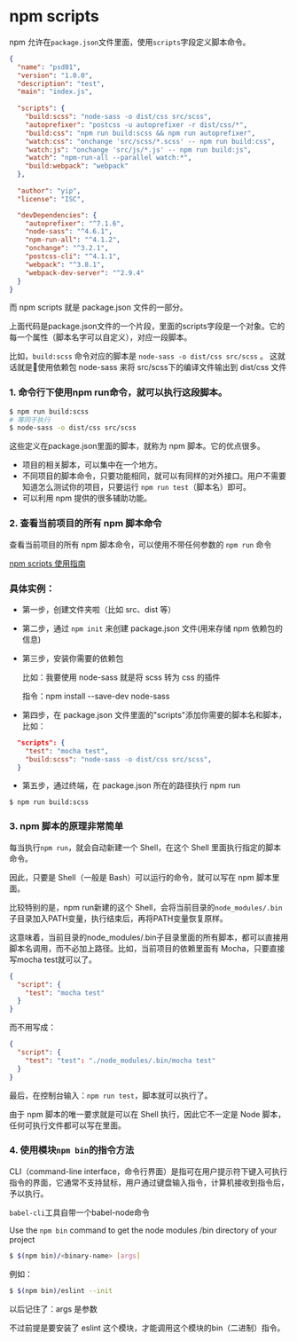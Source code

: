 # npm scripts


npm 允许在`package.json`文件里面，使用`scripts`字段定义脚本命令。

```json
{
  "name": "psd01",
  "version": "1.0.0",
  "description": "test",
  "main": "index.js",
  
  "scripts": {
    "build:scss": "node-sass -o dist/css src/scss",
    "autoprefixer": "postcss -u autoprefixer -r dist/css/*",
    "build:css": "npm run build:scss && npm run autoprefixer",
    "watch:css": "onchange 'src/scss/*.scss' -- npm run build:css",
    "watch:js": "onchange 'src/js/*.js' -- npm run build:js",
    "watch": "npm-run-all --parallel watch:*",
    "build:webpack": "webpack"
  },
  
  "author": "yip",
  "license": "ISC",

  "devDependencies": {
    "autoprefixer": "^7.1.6",
    "node-sass": "^4.6.1",
    "npm-run-all": "^4.1.2",
    "onchange": "^3.2.1",
    "postcss-cli": "^4.1.1",
    "webpack": "^3.8.1",
    "webpack-dev-server": "^2.9.4"
  }
}
```

而 npm scripts 就是 package.json 文件的一部分。

上面代码是package.json文件的一个片段，里面的scripts字段是一个对象。它的每一个属性（脚本名字可以自定义），对应一段脚本。

比如，`build:scss` 命令对应的脚本是 `node-sass -o dist/css src/scss` 。 这就话就是使用依赖包 node-sass 来将 src/scss下的编译文件输出到 dist/css 文件

### 1. 命令行下使用npm run命令，就可以执行这段脚本。
```bash
$ npm run build:scss
# 等同于执行
$ node-sass -o dist/css src/scss
```

这些定义在package.json里面的脚本，就称为 npm 脚本。它的优点很多。


- 项目的相关脚本，可以集中在一个地方。
- 不同项目的脚本命令，只要功能相同，就可以有同样的对外接口。用户不需要知道怎么测试你的项目，只要运行 `npm run test`（脚本名）即可。
- 可以利用 npm 提供的很多辅助功能。

### 2. 查看当前项目的所有 npm 脚本命令
查看当前项目的所有 npm 脚本命令，可以使用不带任何参数的 `npm run` 命令

[npm scripts 使用指南](http://www.ruanyifeng.com/blog/2016/10/npm_scripts.html)

### 具体实例：

- 第一步，创建文件夹啦（比如 src、dist 等）
- 第二步，通过 `npm init` 来创建 package.json 文件(用来存储 npm 依赖包的信息)
- 第三步，安装你需要的依赖包

    比如：我要使用  node-sass 就是将 scss 转为 css 的插件
    
    指令：npm install --save-dev node-sass
- 第四步，在 package.json 文件里面的"scripts"添加你需要的脚本名和脚本，比如：
```json
  "scripts": {
    "test": "mocha test",
    "build:scss": "node-sass -o dist/css src/scss",
  }
```
- 第五步，通过终端，在 package.json 所在的路径执行 npm run
```
$ npm run build:scss
```

### 3. npm 脚本的原理非常简单

每当执行`npm run`，就会自动新建一个 Shell，在这个 Shell 里面执行指定的脚本命令。

因此，只要是 Shell（一般是 Bash）可以运行的命令，就可以写在 npm 脚本里面。

比较特别的是，npm run新建的这个 Shell，会将当前目录的`node_modules/.bin`子目录加入PATH变量，执行结束后，再将PATH变量恢复原样。

这意味着，当前目录的node_modules/.bin子目录里面的所有脚本，都可以直接用脚本名调用，而不必加上路径。比如，当前项目的依赖里面有 Mocha，只要直接写mocha test就可以了。

```json
{
  "script": {
    "test": "mocha test"
  }
}
```
而不用写成：

```json
{
  "script": {
    "test": "test": "./node_modules/.bin/mocha test"
  }
}
```

最后，在控制台输入：`npm run test`，脚本就可以执行了。

由于 npm 脚本的唯一要求就是可以在 Shell 执行，因此它不一定是 Node 脚本，任何可执行文件都可以写在里面。



### 4. 使用模块`npm bin`的指令方法

CLI（command-line interface，命令行界面）是指可在用户提示符下键入可执行指令的界面，它通常不支持鼠标，用户通过键盘输入指令，计算机接收到指令后，予以执行。 

`babel-cli`工具自带一个babel-node命令

Use the `npm bin` command to get the node modules /bin directory of your project

```bash
$ $(npm bin)/<binary-name> [args]
```

例如：

```bash
$ $(npm bin)/eslint --init
```

以后记住了：args 是参数

不过前提是要安装了 eslint 这个模块，才能调用这个模块的bin（二进制）指令。


